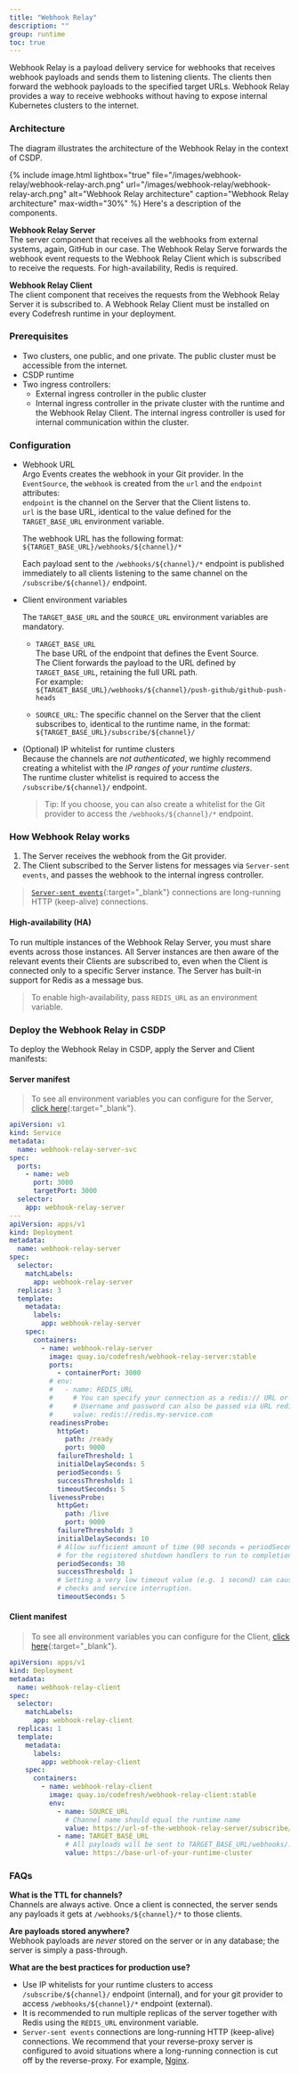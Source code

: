 ```yaml
---
title: "Webhook Relay"
description: ""
group: runtime
toc: true
---
```


Webhook Relay is a payload delivery service for webhooks that receives webhook payloads and sends them to listening clients. The clients then forward the webhook payloads to the specified target URLs. Webhook Relay provides a way to receive webhooks without having to expose internal Kubernetes clusters to the internet.


### Architecture
The diagram illustrates the architecture of the Webhook Relay in the context of CSDP.

  {% include 
	image.html 
	lightbox="true" 
	file="/images/webhook-relay/webhook-relay-arch.png" 
	url="/images/webhook-relay/webhook-relay-arch.png" 
	alt="Webhook Relay architecture" 
	caption="Webhook Relay architecture"
    max-width="30%" 
%}
Here's a description of the components.  


**Webhook Relay Server**  
The server component that receives all the webhooks from external systems, again, GitHub in our case. The Webhook Relay Serve forwards the webhook event requests to the Webhook Relay Client which is subscribed to receive the requests. For high-availability, Redis is required.  

**Webhook Relay Client**  
The client component that receives the requests from the Webhook Relay Server it is subscribed to. A Webhook Relay Client must be installed on every Codefresh runtime in your deployment.  


### Prerequisites

* Two clusters, one public, and one private. The public cluster must be accessible from the internet.  
* CSDP runtime
* Two ingress controllers:
  * External ingress controller in the public cluster
  * Internal ingress controller in the private cluster with the runtime and the Webhook Relay Client. The internal ingress controller is used for internal communication within the cluster.


### Configuration

* Webhook URL  
  Argo Events creates the webhook in your Git provider. 
  In the `EventSource`, the `webhook` is created from the `url` and the `endpoint` attributes:   
    `endpoint` is the channel on the Server that the Client listens to.  
    `url` is the base URL, identical to the value defined for the `TARGET_BASE_URL` environment variable.  

  The webhook URL has the following format:  
    `${TARGET_BASE_URL}/webhooks/${channel}/*`  

  Each payload sent to the `/webhooks/${channel}/*` endpoint is published immediately to all clients listening to the same channel on the `/subscribe/${channel}/` endpoint.  

* Client environment variables  

  The `TARGET_BASE_URL` and the `SOURCE_URL` environment variables are mandatory. 
  * `TARGET_BASE_URL`  
    The base URL of the endpoint that defines the Event Source.  
    The Client forwards the payload to the URL defined by `TARGET_BASE_URL`, retaining the full URL path.  
    For example:  
    `${TARGET_BASE_URL}/webhooks/${channel}/push-github/github-push-heads` 

  * `SOURCE_URL`: The specific channel on the Server that the client subscribes to, identical to the runtime name, in the format:  
    `${TARGET_BASE_URL}/subscribe/${channel}/`  

* (Optional) IP whitelist for runtime clusters  
  Because the channels are _not authenticated_, we highly recommend creating a whitelist with the _IP ranges of your runtime clusters_.  
  The runtime cluster whitelist is required to access the `/subscribe/${channel}/` endpoint.   

  > Tip: If you choose, you can also create a whitelist for the Git provider to access the `/webhooks/${channel}/*` endpoint.  


### How Webhook Relay works
1. The Server receives the webhook from the Git provider.
1. The Client subscribed to the Server listens for messages via `Server-sent events`, and passes the webhook to the internal ingress controller.  
> [`Server-sent events`](https://html.spec.whatwg.org/multipage/server-sent-events.html){:target="\_blank"} connections are long-running HTTP (keep-alive) connections.

#### High-availability (HA)
 To run multiple instances of the Webhook Relay Server, you must share events across those instances. All Server instances are then aware of the relevant events their Clients are subscribed to, even when the Client is connected only to a specific Server instance. The Server has built-in support for Redis as a message bus.  
 > To enable high-availability, pass `REDIS_URL` as an environment variable.


### Deploy the Webhook Relay in CSDP 
To deploy the Webhook Relay in CSDP, apply the Server and Client manifests:

#### Server manifest

> To see all environment variables you can configure for the Server, [click here](https://github.com/codefresh-io/webhook-relay/blob/main/apps/webhook-relay-server/README.md){:target="\_blank"}.

```yaml
apiVersion: v1
kind: Service
metadata:
  name: webhook-relay-server-svc
spec:
  ports:
    - name: web
      port: 3000
      targetPort: 3000
  selector:
    app: webhook-relay-server
---
apiVersion: apps/v1
kind: Deployment
metadata:
  name: webhook-relay-server
spec:
  selector:
    matchLabels:
      app: webhook-relay-server
  replicas: 3
  template:
    metadata:
      labels:
        app: webhook-relay-server
    spec:
      containers:
        - name: webhook-relay-server
          image: quay.io/codefresh/webhook-relay-server:stable
          ports:
            - containerPort: 3000
          # env:
          #   - name: REDIS_URL
          #     # You can specify your connection as a redis:// URL or rediss:// URL when using TLS encryption.
          #     # Username and password can also be passed via URL redis://username:authpassword@127.0.0.1:6380/4.
          #     value: redis://redis.my-service.com
          readinessProbe:
            httpGet:
              path: /ready
              port: 9000
            failureThreshold: 1
            initialDelaySeconds: 5
            periodSeconds: 5
            successThreshold: 1
            timeoutSeconds: 5
          livenessProbe:
            httpGet:
              path: /live
              port: 9000
            failureThreshold: 3
            initialDelaySeconds: 10
            # Allow sufficient amount of time (90 seconds = periodSeconds * failureThreshold)
            # for the registered shutdown handlers to run to completion.
            periodSeconds: 30
            successThreshold: 1
            # Setting a very low timeout value (e.g. 1 second) can cause false-positive
            # checks and service interruption.
            timeoutSeconds: 5

```
#### Client manifest

> To see all environment variables you can configure for the Client, [click here](https://github.com/codefresh-io/webhook-relay/blob/main/apps/webhook-relay-client/README.md){:target="\_blank"}.


```yaml
apiVersion: apps/v1
kind: Deployment
metadata:
  name: webhook-relay-client
spec:
  selector:
    matchLabels:
      app: webhook-relay-client
  replicas: 1
  template:
    metadata:
      labels:
        app: webhook-relay-client
    spec:
      containers:
        - name: webhook-relay-client
          image: quay.io/codefresh/webhook-relay-client:stable
          env:
            - name: SOURCE_URL
              # Channel name should equal the runtime name
              value: https://url-of-the-webhook-relay-server/subscribe/:channel
            - name: TARGET_BASE_URL
              # All payloads will be sent to TARGET_BASE_URL/webhooks/:channel/*
              value: https://base-url-of-your-runtime-cluster

```

### FAQs

**What is the TTL for channels?**  
Channels are always active. Once a client is connected, the server sends any payloads it gets at `/webhooks/${channel}/*` to those clients.

**Are payloads stored anywhere?**  
Webhook payloads are _never_ stored on the server or in any database; the server is simply a pass-through.

**What are the best practices for production use?**  

* Use IP whitelists for your runtime clusters to access `/subscribe/${channel}/` endpoint (internal), and for your git provider to access `/webhooks/${channel}/*` endpoint (external).
* It is recommended to run multiple replicas of the server together with Redis using the `REDIS_URL` environment variable.
* `Server-sent events` connections are long-running HTTP (keep-alive) connections. We recommend that your reverse-proxy server is configured to avoid situations where a long-running connection is cut off by the reverse-proxy. For example, [Nginx](http://nginx.org/en/docs/http/ngx_http_upstream_module.html#keepalive).
